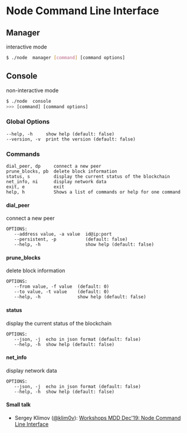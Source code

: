 # Node Command Line Interface

## Manager
interactive mode
```sh
$ ./node  manager [command] [command options]
```

## Console
non-interactive mode
```sh
$ ./node  console
>>> [command] [command options]
```


### Global Options
```text
--help, -h     show help (default: false)
--version, -v  print the version (default: false)
```

### Commands
```text
dial_peer, dp     connect a new peer
prune_blocks, pb  delete block information
status, s         display the current status of the blockchain
net_info, ni      display network data
exit, e           exit
help, h           Shows a list of commands or help for one command
```

#### dial_peer
connect a new peer
```text
OPTIONS:
   --address value, -a value  id@ip:port
   --persistent, -p           (default: false)
   --help, -h                 show help (default: false)
```

#### prune_blocks
delete block information
```text
OPTIONS:
   --from value, -f value  (default: 0)
   --to value, -t value    (default: 0)
   --help, -h              show help (default: false)
```

#### status
display the current status of the blockchain
```text
OPTIONS:
   --json, -j  echo in json format (default: false)
   --help, -h  show help (default: false)
```

#### net_info
display network data
````text
OPTIONS:
   --json, -j  echo in json format (default: false)
   --help, -h  show help (default: false)
````

#### Small talk
- Sergey Klimov ([@klim0v](https://github.com/klim0v)): [Workshops MDD Dec'19: Node Command Line Interface](http://minter.link/p3)